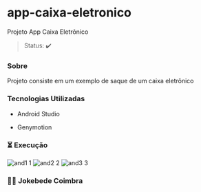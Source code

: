 # app-caixa-eletronico
Projeto App  Caixa Eletrônico 
> Status: ✔️
### Sobre
Projeto consiste em um exemplo de saque de um caixa eletrônico

### Tecnologias Utilizadas
+ Android Studio

+ Genymotion

### ⏳ Execução

![and1 1](https://user-images.githubusercontent.com/44805096/121229077-e7ba5d00-c863-11eb-89d8-95a25b714616.png) ![and2 2](https://user-images.githubusercontent.com/44805096/121229148-002a7780-c864-11eb-8afd-bca6c76a344c.png) ![and3 3](https://user-images.githubusercontent.com/44805096/121229185-07ea1c00-c864-11eb-9ae1-52b0ed81082e.png)








### 👩‍💻 Jokebede Coimbra

